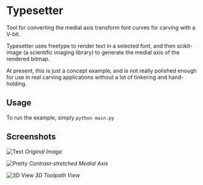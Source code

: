 Typesetter
==========

Tool for converting the medial axis transform font curves for carving with a V-bit.

Typesetter uses freetype to render text in a selected font, and then scikit-image (a scientific imaging library) to generate the medial axis of the rendered bitmap.

At present, this is just a concept example, and is not really polished enough for use in real carving applications without a lot of tinkering and hand-holding.

Usage
-----
To run the example, simply `python main.py`

Screenshots
-----------
![Text](https://raw.github.com/ryansturmer/typesetter/master/images/text.png)
*Original Image*

![Pretty](https://raw.github.com/ryansturmer/typesetter/master/images/pretty.png)
*Contrast-stretched Medial Axis*

![3D View](https://raw.github.com/ryansturmer/typesetter/master/images/3d.png)
*3D Toolpath View*
